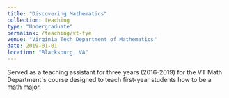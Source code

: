 ```yaml
---
title: "Discovering Mathematics"
collection: teaching
type: "Undergraduate"
permalink: /teaching/vt-fye
venue: "Virginia Tech Department of Mathematics"
date: 2019-01-01
location: "Blacksburg, VA"
---
```


Served as a teaching assistant for three years (2016-2019) for the VT Math Department's course designed to teach first-year students how to be a math major. 
